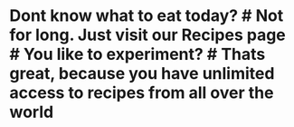 # Dont know what to eat today? # Not for long. Just visit our Recipes page # You like to experiment? # Thats great, because you have unlimited access to recipes from all over the world